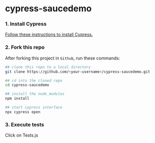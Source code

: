 # cypress-saucedemo

### 1. Install Cypress

[Follow these instructions to install Cypress.](https://docs.cypress.io/guides/getting-started/installing-cypress#System-requirements)

### 2. Fork this repo

After forking this project in `Github`, run these commands:

```bash
## clone this repo to a local directory
git clone https://github.com/<your-username>/cypress-saucedemo.git

## cd into the cloned repo
cd cypress-saucedemo

## install the node_modules
npm install

## start cypress interface
npx cypress open

```

### 3. Execute tests

Click on Tests.js
